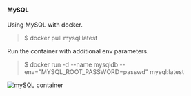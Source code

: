 #### MySQL

Using MySQL with docker.

> $ docker pull mysql:latest

Run the container with additional env parameters.

> $ docker run -d   --name mysqldb --env="MYSQL_ROOT_PASSWORD=passwd" mysql:latest

![mySQL container](/relative/path/to/img.jpg?raw=true "MySQL container")
